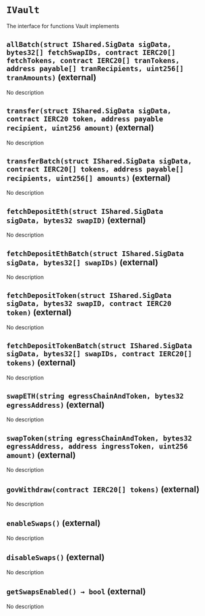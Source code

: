 # `IVault`

  The interface for functions Vault implements

## `allBatch(struct IShared.SigData sigData, bytes32[] fetchSwapIDs, contract IERC20[] fetchTokens, contract IERC20[] tranTokens, address payable[] tranRecipients, uint256[] tranAmounts)` (external)

No description

## `transfer(struct IShared.SigData sigData, contract IERC20 token, address payable recipient, uint256 amount)` (external)

No description

## `transferBatch(struct IShared.SigData sigData, contract IERC20[] tokens, address payable[] recipients, uint256[] amounts)` (external)

No description

## `fetchDepositEth(struct IShared.SigData sigData, bytes32 swapID)` (external)

No description

## `fetchDepositEthBatch(struct IShared.SigData sigData, bytes32[] swapIDs)` (external)

No description

## `fetchDepositToken(struct IShared.SigData sigData, bytes32 swapID, contract IERC20 token)` (external)

No description

## `fetchDepositTokenBatch(struct IShared.SigData sigData, bytes32[] swapIDs, contract IERC20[] tokens)` (external)

No description

## `swapETH(string egressChainAndToken, bytes32 egressAddress)` (external)

No description

## `swapToken(string egressChainAndToken, bytes32 egressAddress, address ingressToken, uint256 amount)` (external)

No description

## `govWithdraw(contract IERC20[] tokens)` (external)

No description

## `enableSwaps()` (external)

No description

## `disableSwaps()` (external)

No description

## `getSwapsEnabled() → bool` (external)

No description
